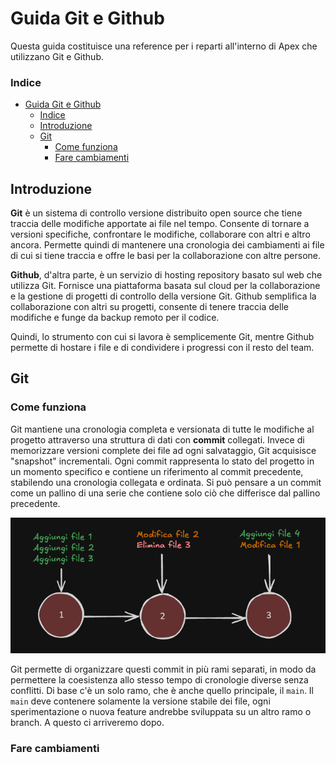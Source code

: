 # Guida Git e Github

Questa guida costituisce una reference per i reparti all'interno di Apex che utilizzano Git e Github.

### Indice

- [Guida Git e Github](#guida-git-e-github)
    - [Indice](#indice)
  - [Introduzione](#introduzione)
  - [Git](#git)
    - [Come funziona](#come-funziona)
    - [Fare cambiamenti](#fare-cambiamenti)

## Introduzione

**Git** è un sistema di controllo versione distribuito open source che tiene traccia delle modifiche apportate ai file nel tempo. Consente di tornare a versioni specifiche, confrontare le modifiche, collaborare con altri e altro ancora. Permette quindi di mantenere una cronologia dei cambiamenti ai file di cui si tiene traccia e offre le basi per la collaborazione con altre persone.

**Github**, d'altra parte, è un servizio di hosting repository basato sul web che utilizza Git. Fornisce una piattaforma basata sul cloud per la collaborazione e la gestione di progetti di controllo della versione Git. Github semplifica la collaborazione con altri su progetti, consente di tenere traccia delle modifiche e funge da backup remoto per il codice.

Quindi, lo strumento con cui si lavora è semplicemente Git, mentre Github permette di hostare i file e di condividere i progressi con il resto del team.

## Git

### Come funziona

Git mantiene una cronologia completa e versionata di tutte le modifiche al progetto attraverso una struttura di dati con **commit** collegati. Invece di memorizzare versioni complete dei file ad ogni salvataggio, Git acquisisce "snapshot" incrementali. Ogni commit rappresenta lo stato del progetto in un momento specifico e contiene un riferimento al commit precedente, stabilendo una cronologia collegata e ordinata. Si può pensare a un commit come un pallino di una serie che contiene solo ciò che differisce dal pallino precedente.

![](assets/1.1.png)

Git permette di organizzare questi commit in più rami separati, in modo da permettere la coesistenza allo stesso tempo di cronologie diverse senza conflitti. Di base c'è un solo ramo, che è anche quello principale, il `main`. Il `main` deve contenere solamente la versione stabile dei file, ogni sperimentazione o nuova feature andrebbe sviluppata su un altro ramo o branch. A questo ci arriveremo dopo.

### Fare cambiamenti
